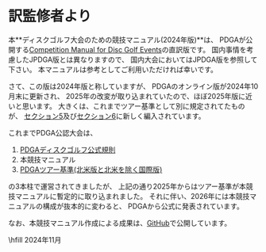 # 訳監修者より

本**ディスクゴルフ大会のための競技マニュアル(2024年版)**は、
PDGAが公開する[Competition Manual for Disc Golf Events](https://www.pdga.com/rules/competition-manual-disc-golf-events)の直訳版です。
国内事情を考慮したJPDGA版とは異なりますので、
国内大会においてはJPDGA版を参照して下さい。
本マニュアルは参考としてご利用いただければ幸いです。

さて、この版は2024年版と称していますが、
PDGAのオンライン版が2024年10月末に更新され、
2025年の改変が取り込まれていたので、ほぼ2025年版に近いと思います。
大きくは、これまでツアー基準として別に規定されてたものが、
[セクション5](#セクション5-pdgaツアー基準)及び[セクション6](#セクション6-国際的な差異および例外)に新しく編入されています。

これまでPDGA公認大会は、

1. [PDGAディスクゴルフ公式規則](ordg/index)
1. 本競技マニュアル
1. [PDGAツアー基準(北米版と北米を除く国際版)](dgj/ts)

の3本柱で運営されてきましたが、
上記の通り2025年からはツアー基準が本競技マニュアルに暫定的に取り込まれました。
それに伴い、2026年には本競技マニュアルの構成が抜本的に変わると、
PDGAから公式に発表されています。

なお、本競技マニュアル作成による成果は、[GitHub](https://github.com/jpdga-shizuoka/cm)で公開しています。

\hfill 2024年11月
